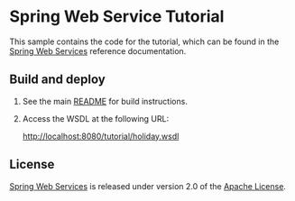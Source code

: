 # Spring Web Service Tutorial

This sample contains the code for the tutorial, which can be found in the
[Spring Web Services] reference documentation.

## Build and deploy

1. See the main [README](../README.md) for build instructions.

2. Access the WSDL at the following URL:

    [http://localhost:8080/tutorial/holiday.wsdl](http://localhost:8080/tutorial/holiday.wsdl)


## License

[Spring Web Services] is released under version 2.0 of the [Apache License].

[Spring Web Services]: https://projects.spring.io/spring-ws
[Apache License]: https://www.apache.org/licenses/LICENSE-2.0